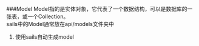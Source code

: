 ###Model
Model指的是实体对象，它代表了一个数据结构，可以是数据库的一张表，或一个Collection。  
sails中的Model通常放在api/models文件夹中

1.  使用sails自动生成model

        